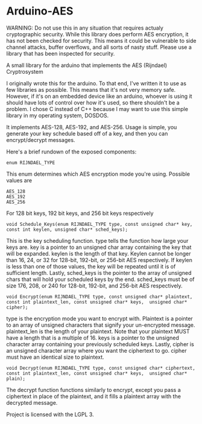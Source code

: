 # Arduino-AES

WARNING:  Do not use this in any situation that requires actualy cryptographic security.  While this library does perform AES encryption, it has not been checked for security.  This means it could be vulnerable to side channel attacks, buffer overflows, and all sorts of nasty stuff.  Please use a library that has been inspected for security.

A small library for the arduino that implements the AES (Rijndael) Cryptrosystem

I originally wrote this for the arduino.  To that end, I've written it to use as few libraries as possible.  This means that it's not very memory safe.  However, if it's on an embedded device like an arduino, whoever is using it should have lots of control over how it's used, so there shouldn't be a problem.  I chose C instead of C++ because I may want to use this simple library in my operating system, DOSDOS.

It implements AES-128, AES-192, and AES-256.  Usage is simple, you generate your key schedule based off of a key, and then you can encrypt/decrypt messages.

Here's a brief rundown of the exposed components:
    
    enum RIJNDAEL_TYPE
  This enum determines which AES encryption mode you're using.  Possible values are
  
    AES_128
    AES_192
    AES_256
  For 128 bit keys, 192 bit keys, and 256 bit keys respectively
  
    void Schedule_Keys(enum RIJNDAEL_TYPE type, const unsigned char* key, const int keylen, unsigned char* sched_keys);
  This is the key scheduling function.  type tells the function how large your keys are.  key is a pointer to an unsigned char array containing the key that will be expanded.  keylen is the length of that key.  Keylen cannot be longer than 16, 24, or 32 for 128-bit, 192-bit, or 256-bit AES respectively.  If keylen is less than one of those values, the key will be repeated until it is of sufficient length.  Lastly, sched_keys is the pointer to the array of unsigned chars that will hold your scheduled keys by the end.  sched_keys must be of size 176, 208, or 240 for 128-bit, 192-bit, and 256-bit AES respectively.
  
  
    void Encrypt(enum RIJNDAEL_TYPE type, const unsigned char* plaintext, const int plaintext_len, const unsigned char* keys,  unsigned char* cipher);
  type is the encryption mode you want to encrypt with.  Plaintext is a pointer to an array of unsigned characters that signify your un-encrypted message.  plaintext_len is the length of your plaintext.  Note that your plaintext MUST have a length that is a multiple of 16.  keys is a pointer to the unsigned character array containing your previously scheduled keys.  Lastly, cipher is an unsigned character array where you want the ciphertext to go.  cipher must have an identical size to plaintext.
  
    void Decrypt(enum RIJNDAEL_TYPE type, const unsigned char* ciphertext, const int plaintext_len, const unsigned char* keys,  unsigned char* plain);
  The decrypt function functions similarly to encrypt, except you pass a ciphertext in place of the plaintext, and it fills a plaintext array with the decrypted message.
  
  Project is licensed with the LGPL 3.
